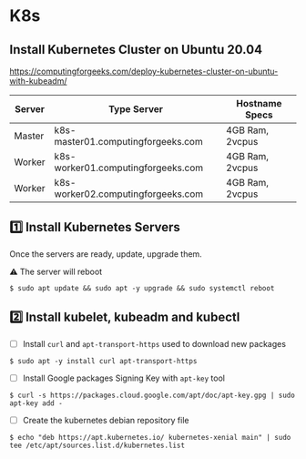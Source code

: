 # K8s

## Install Kubernetes Cluster on Ubuntu 20.04


https://computingforgeeks.com/deploy-kubernetes-cluster-on-ubuntu-with-kubeadm/

| Server | Type	Server                        | Hostname	Specs |
|--------|------------------------------------|-----------------|
| Master | k8s-master01.computingforgeeks.com | 4GB Ram, 2vcpus |
| Worker | k8s-worker01.computingforgeeks.com | 4GB Ram, 2vcpus |
| Worker | k8s-worker02.computingforgeeks.com | 4GB Ram, 2vcpus |


## :one: Install Kubernetes Servers

Once the servers are ready, update, upgrade them.

:warning: The server will reboot

```
$ sudo apt update && sudo apt -y upgrade && sudo systemctl reboot
```

## :two: Install kubelet, kubeadm and kubectl

- [ ] Install `curl` and `apt-transport-https` used to download new packages

```
$ sudo apt -y install curl apt-transport-https
```

- [ ] Install Google packages Signing Key with `apt-key` tool

```
$ curl -s https://packages.cloud.google.com/apt/doc/apt-key.gpg | sudo apt-key add -
```

- [ ] Create the kubernetes debian repository file

```
$ echo "deb https://apt.kubernetes.io/ kubernetes-xenial main" | sudo tee /etc/apt/sources.list.d/kubernetes.list
```
